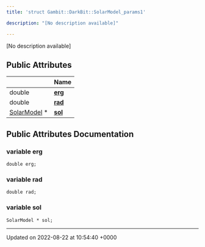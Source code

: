 ```yaml
---
title: 'struct Gambit::DarkBit::SolarModel_params1'

description: "[No description available]"

---
```









[No description available]

## Public Attributes

|                | Name           |
| -------------- | -------------- |
| double | **[erg](/documentation/code/gambit_2-2/classes/structgambit_1_1darkbit_1_1solarmodel__params1/#variable-erg)**  |
| double | **[rad](/documentation/code/gambit_2-2/classes/structgambit_1_1darkbit_1_1solarmodel__params1/#variable-rad)**  |
| [SolarModel](/documentation/code/gambit_2-2/classes/classgambit_1_1darkbit_1_1solarmodel/) * | **[sol](/documentation/code/gambit_2-2/classes/structgambit_1_1darkbit_1_1solarmodel__params1/#variable-sol)**  |

## Public Attributes Documentation

### variable erg

```
double erg;
```


### variable rad

```
double rad;
```


### variable sol

```
SolarModel * sol;
```


-------------------------------

Updated on 2022-08-22 at 10:54:40 +0000